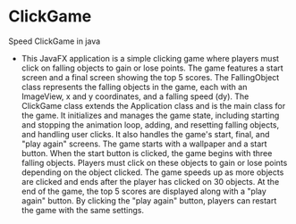 # ClickGame
Speed ClickGame in java

* This JavaFX application is a simple clicking game where players must click on falling objects to gain or lose points. The game features a start screen and a final screen showing the top 5 scores. The FallingObject class represents the falling objects in the game, each with an ImageView, x and y coordinates, and a falling speed (dy).
The ClickGame class extends the Application class and is the main class for the game. It initializes and manages the game state, including starting and stopping the animation loop, adding, and resetting falling objects, and handling user clicks. It also handles the game's start, final, and "play again" screens.
The game starts with a wallpaper and a start button. When the start button is clicked, the game begins with three falling objects. Players must click on these objects to gain or lose points depending on the object clicked. The game speeds up as more objects are clicked and ends after the player has clicked on 30 objects.
At the end of the game, the top 5 scores are displayed along with a "play again" button. By clicking the "play again" button, players can restart the game with the same settings.
